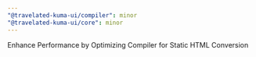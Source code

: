 ```yaml
---
"@travelated-kuma-ui/compiler": minor
"@travelated-kuma-ui/core": minor
---
```


Enhance Performance by Optimizing Compiler for Static HTML Conversion

